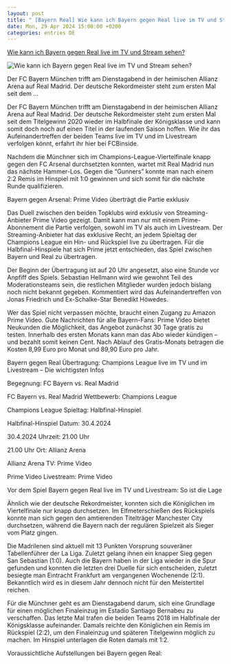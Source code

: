 ```yaml
---
layout: post
title: " [Bayern Real] Wie kann ich Bayern gegen Real live im TV und Stream sehen?"
date: Mon, 29 Apr 2024 15:00:00 +0200
categories: entries DE
---
```

[Wie kann ich Bayern gegen Real live im TV und Stream sehen?](https://fcbinside.de/2024/04/29/uebertragung-wie-kann-ich-fc-bayern-muenchen-gegen-real-madrid-live-im-tv-und-livestream-sehen/)

![Wie kann ich Bayern gegen Real live im TV und Stream sehen?](https://fcbinside.de/wp-content/uploads/2024/04/fcb-rma-prime-video.jpg)

Der FC Bayern München trifft am Dienstagabend in der heimischen Allianz Arena auf Real Madrid. Der deutsche Rekordmeister steht zum ersten Mal seit dem ...

Der FC Bayern München trifft am Dienstagabend in der heimischen Allianz Arena auf Real Madrid. Der deutsche Rekordmeister steht zum ersten Mal seit dem Titelgewinn 2020 wieder im Halbfinale der Königsklasse und kann somit doch noch auf einen Titel in der laufenden Saison hoffen. Wie ihr das Aufeinandertreffen der beiden Teams live im TV und im Livestream verfolgen könnt, erfahrt ihr hier bei FCBinside.







Nachdem die Münchner sich im Champions-League-Viertelfinale knapp gegen den FC Arsenal durchsetzten konnten, wartet mit Real Madrid nun das nächste Hammer-Los. Gegen die “Gunners” konnte man nach einem 2:2 Remis im Hinspiel mit 1:0 gewinnen und sich somit für die nächste Runde qualifizieren.

Bayern gegen Arsenal: Prime Video überträgt die Partie exklusiv

Das Duell zwischen den beiden Topklubs wird exklusiv von Streaming-Anbieter Prime Video gezeigt. Damit kann man nur mit einem Prime-Abonnement die Partie verfolgen, sowohl im TV als auch im Livestream. Der Streaming-Anbieter hat das exklusive Recht, an jedem Spieltag der Champions League ein Hin- und Rückspiel live zu übertragen. Für die Halbfinal-Hinspiele hat sich Prime jetzt entschieden, das Spiel zwischen Bayern und Real zu übertragen.

Der Beginn der Übertragung ist auf 20 Uhr angesetzt, also eine Stunde vor Anpfiff des Spiels. Sebastian Hellmann wird wie gewohnt Teil des Moderationsteams sein, die restlichen Mitglieder wurden jedoch bislang noch nicht bekannt gegeben. Kommentiert wird das Aufeinandertreffen von Jonas Friedrich und Ex-Schalke-Star Benedikt Höwedes.

Wer das Spiel nicht verpassen möchte, braucht einen Zugang zu Amazon Prime Video. Gute Nachrichten für alle Bayern-Fans: Prime Video bietet Neukunden die Möglichkeit, das Angebot zunächst 30 Tage gratis zu testen. Innerhalb des ersten Monats kann man das Abo wieder kündigen – und bezahlt somit keinen Cent. Nach Ablauf des Gratis-Monats betragen die Kosten 8,99 Euro pro Monat und 89,90 Euro pro Jahr.

Bayern gegen Real Übertragung: Champions League live im TV und im Livestream – Die wichtigsten Infos

Begegnung: FC Bayern vs. Real Madrid

FC Bayern vs. Real Madrid Wettbewerb: Champions League

Champions League Spieltag: Halbfinal-Hinspiel

Halbfinal-Hinspiel Datum: 30.4.2024

30.4.2024 Uhrzeit: 21.00 Uhr

21.00 Uhr Ort: Allianz Arena

Allianz Arena TV: Prime Video

Prime Video Livestream: Prime Video

Vor dem Spiel Bayern gegen Real live im TV und Livestream: So ist die Lage

Ähnlich wie der deutsche Rekordmeister, konnten sich die Königlichen im Viertelfinale nur knapp durchsetzen. Im Elfmeterschießen des Rückspiels konnte man sich gegen den amtierenden Titelträger Manchester City durchsetzen, während die Bayern nach der regulären Spielzeit als Sieger vom Platz gingen.

Die Madrilenen sind aktuell mit 13 Punkten Vorsprung souveräner Tabellenführer der La Liga. Zuletzt gelang ihnen ein knapper Sieg gegen San Sebastian (1:0). Auch die Bayern haben in der Liga wieder in die Spur gefunden und konnten die letzten drei Duelle für sich entscheiden, zuletzt besiegte man Eintracht Frankfurt am vergangenen Wochenende (2:1). Bekanntlich wird es in diesem Jahr dennoch nicht für den Meistertitel reichen.

Für die Münchner geht es am Dienstagabend darum, sich eine Grundlage für einen möglichen Finaleinzug im Estadio Santiago Bernabeu zu verschaffen. Das letzte Mal trafen die beiden Teams 2018 im Halbfinale der Königsklasse aufeinander. Damals reichte den Königlichen ein Remis im Rückspiel (2:2), um den Finaleinzug und späteren Titelgewinn möglich zu machen. Im Hinspiel unterlagen die Roten damals mit 1:2.

Voraussichtliche Aufstellungen bei Bayern gegen Real:

